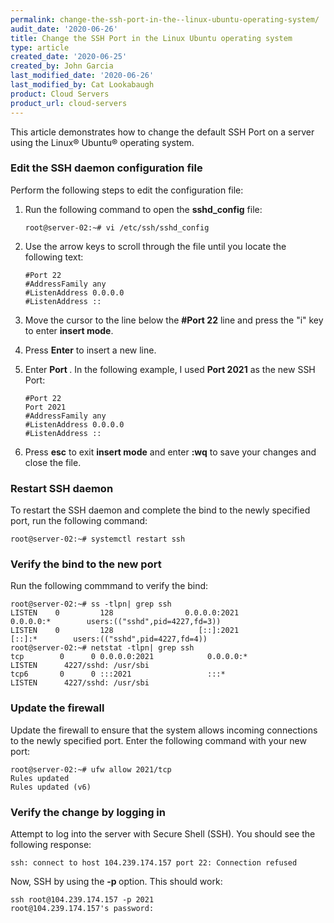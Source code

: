 ```yaml
---
permalink: change-the-ssh-port-in-the--linux-ubuntu-operating-system/
audit_date: '2020-06-26'
title: Change the SSH Port in the Linux Ubuntu operating system
type: article
created_date: '2020-06-25'
created_by: John Garcia
last_modified_date: '2020-06-26'
last_modified_by: Cat Lookabaugh
product: Cloud Servers
product_url: cloud-servers
---
```


This article demonstrates how to change the default SSH Port on a server using the Linux&reg; Ubuntu&reg; operating system.

### Edit the SSH daemon configuration file

Perform the following steps to edit the configuration file:

1. Run the following command to open the **sshd_config** file:

       root@server-02:~# vi /etc/ssh/sshd_config

2. Use the arrow keys to scroll through the file until you locate the following text:

       #Port 22
       #AddressFamily any
       #ListenAddress 0.0.0.0
       #ListenAddress ::

3. Move the cursor to the line below the **#Port 22** line and press the "i" key to enter **insert mode**.

4. Press **Enter** to insert a new line.

5. Enter **Port <Specified Port Number>**.  In the following example, I used **Port 2021** as the new SSH Port:

       #Port 22
       Port 2021
       #AddressFamily any
       #ListenAddress 0.0.0.0
       #ListenAddress ::
       
6. Press **esc** to exit **insert mode** and enter **:wq** to save your changes and close the file.

### Restart SSH daemon

To restart the SSH daemon and complete the bind to the newly specified port, run the following command:

    root@server-02:~# systemctl restart ssh

### Verify the bind to the new port

Run the following commmand to verify the bind:

    root@server-02:~# ss -tlpn| grep ssh
    LISTEN    0         128                0.0.0.0:2021             0.0.0.0:*        users:(("sshd",pid=4227,fd=3))
    LISTEN    0         128                   [::]:2021                [::]:*        users:(("sshd",pid=4227,fd=4))
    root@server-02:~# netstat -tlpn| grep ssh
    tcp        0      0 0.0.0.0:2021            0.0.0.0:*               LISTEN      4227/sshd: /usr/sbi
    tcp6       0      0 :::2021                 :::*                    LISTEN      4227/sshd: /usr/sbi

### Update the firewall

Update the firewall to ensure that the system allows incoming connections to the newly specified port. Enter
the following command with your new port:

    root@server-02:~# ufw allow 2021/tcp
    Rules updated
    Rules updated (v6)

### Verify the change by logging in

Attempt to log into the server with Secure Shell (SSH). You should see the following response:

    ssh: connect to host 104.239.174.157 port 22: Connection refused

Now, SSH by using the **-p <Port Number>** option. This should work:

    ssh root@104.239.174.157 -p 2021
    root@104.239.174.157's password:
